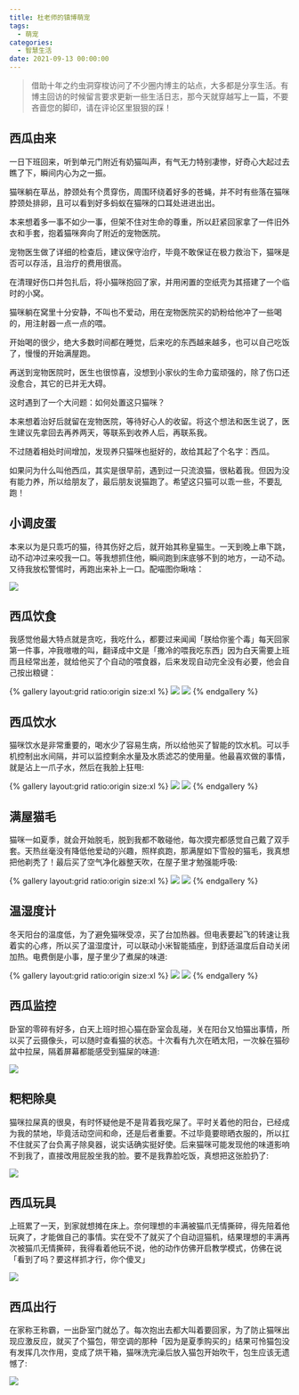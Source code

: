 ```yaml
---
title: 杜老师的镇博萌宠
tags:
  - 萌宠
categories:
  - 智慧生活
date: 2021-09-13 00:00:00
---
```


> 借助十年之约虫洞穿梭访问了不少圈内博主的站点，大多都是分享生活。有博主回访的时候留言要求更新一些生活日志，那今天就穿越写上一篇，不要吝啬您的脚印，请在评论区里狠狠的踩！

<!-- more -->

## 西瓜由来

一日下班回来，听到单元门附近有奶猫叫声，有气无力特别凄惨，好奇心大起过去瞧了下，瞬间内心为之一振。

猫咪躺在草丛，脖颈处有个贯穿伤，周围环绕着好多的苍蝇，并不时有些落在猫咪脖颈处排卵，且可以看到好多蚂蚁在猫咪的口耳处进进出出。

本来想着多一事不如少一事，但架不住对生命的尊重，所以赶紧回家拿了一件旧外衣和手套，抱着猫咪奔向了附近的宠物医院。

宠物医生做了详细的检查后，建议保守治疗，毕竟不敢保证在极力救治下，猫咪是否可以存活，且治疗的费用很高。

在清理好伤口并包扎后，将小猫咪抱回了家，并用闲置的空纸壳为其搭建了一个临时的小窝。

猫咪躺在窝里十分安静，不叫也不爱动，用在宠物医院买的奶粉给他冲了一些喝的，用注射器一点一点的喂。

开始喝的很少，绝大多数时间都在睡觉，后来吃的东西越来越多，也可以自己吃饭了，慢慢的开始满屋跑。

再送到宠物医院时，医生也很惊喜，没想到小家伙的生命力蛮顽强的，除了伤口还没愈合，其它的已并无大碍。

这时遇到了一个大问题：如何处置这只猫咪？

本来想着治好后就留在宠物医院，等待好心人的收留。将这个想法和医生说了，医生建议先拿回去再养两天，等联系到收养人后，再联系我。

不过随着相处时间增加，发现养只猫咪也挺好的，故给其起了个名字：西瓜。

如果问为什么叫他西瓜，其实是很早前，遇到过一只流浪猫，很粘着我。但因为没有能力养，所以给朋友了，最后朋友说猫跑了。希望这只猫可以乖一些，不要乱跑！

## 小调皮蛋

本来以为是只乖巧的猫，待其伤好之后，就开始其称皇猫生。一天到晚上串下跳，动不动冲过来咬我一口。等我想抓住他，瞬间跑到床底够不到的地方，一动不动。又待我放松警惕时，再跑出来补上一口。配喵图你瞅啥：

![](https://bu.dusays.com/2021/06/20/6f93691f53ac5.jpg)

## 西瓜饮食

我感觉他最大特点就是贪吃，我吃什么，都要过来闻闻「朕给你鉴个毒」每天回家第一件事，冲我嗷嗷的叫，翻译成中文是「撒冷的喂我吃东西」因为白天需要上班而且经常出差，就给他买了个自动的喂食器，后来发现自动完全没有必要，他会自己按出粮键：

{% gallery layout:grid ratio:origin size:xl %}
![](https://cdn.dusays.com/2021/09/382-1.jpg)
![](https://cdn.dusays.com/2021/09/382-2.jpg)
{% endgallery %}

## 西瓜饮水

猫咪饮水是非常重要的，喝水少了容易生病，所以给他买了智能的饮水机。可以手机控制出水间隔，并可以监控剩余水量及水质滤芯的使用量。他最喜欢做的事情，就是沾上一爪子水，然后在我脸上狂甩:

{% gallery layout:grid ratio:origin size:xl %}
![](https://cdn.dusays.com/2021/09/382-3.jpg)
![](https://cdn.dusays.com/2021/09/382-4.jpg)
{% endgallery %}

## 满屋猫毛

猫咪一如夏季，就会开始脱毛，脱到我都不敢碰他，每次摸完都感觉自己戴了双手套。天热丝毫没有降低他爱动的兴趣，照样疯跑，那满屋如下雪般的猫毛，我真想把他剃秃了！最后买了空气净化器整天吹，在屋子里才勉强能呼吸:

{% gallery layout:grid ratio:origin size:xl %}
![](https://cdn.dusays.com/2021/09/382-5.jpg)
![](https://cdn.dusays.com/2021/09/382-6.jpg)
{% endgallery %}

## 温湿度计

冬天阳台的温度低，为了避免猫咪受凉，买了台加热器。但电表要起飞的转速让我着实的心疼，所以买了温湿度计，可以联动小米智能插座，到舒适温度后自动关闭加热。电费倒是小事，屋子里少了煮屎的味道:

{% gallery layout:grid ratio:origin size:xl %}
![](https://cdn.dusays.com/2021/09/382-7.jpg)
![](https://cdn.dusays.com/2021/09/382-8.jpg)
{% endgallery %}

## 西瓜监控

卧室的零碎有好多，白天上班时担心猫在卧室会乱碰，关在阳台又怕猫出事情，所以买了云摄像头，可以随时查看猫的状态。十次看有九次在晒太阳，一次躲在猫砂盆中拉屎，隔着屏幕都能感受到猫屎的味道:

![](https://cdn.dusays.com/2021/09/382-9.jpg)

## 粑粑除臭

猫咪拉屎真的很臭，有时怀疑他是不是背着我吃屎了。平时关着他的阳台，已经成为我的禁地，毕竟活动空间和命，还是后者重要。不过毕竟要晾晒衣服的，所以扛不住就买了台负离子除臭器，说实话确实挺好使。后来猫咪可能发现他的味道影响不到我了，直接改用屁股坐我的脸。要不是我靠脸吃饭，真想把这张脸扔了:

![](https://cdn.dusays.com/2021/09/382-10.jpg)

## 西瓜玩具

上班累了一天，到家就想摊在床上。奈何理想的丰满被猫爪无情撕碎，得先陪着他玩爽了，才能做自己的事情。实在受不了就买了个自动逗猫机，结果理想的丰满再次被猫爪无情撕碎，我得看着他玩不说，他的动作仿佛开启教学模式，仿佛在说「看到了吗？要这样抓才行，你个傻叉」

![](https://cdn.dusays.com/2021/09/382-11.jpg)

## 西瓜出行

在家称王称霸，一出卧室门就怂了。每次抱出去都大叫着要回家，为了防止猫咪出现应激反应，就买了个猫包，带空调的那种「因为是夏季购买的」结果可怜猫包没有发挥几次作用，变成了烘干箱，猫咪洗完澡后放入猫包开始吹干，包生应该无遗憾了:

![](https://cdn.dusays.com/2021/09/382-12.jpg)
